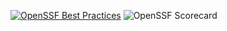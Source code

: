 [![OpenSSF Best Practices](https://www.bestpractices.dev/projects/10343/badge)](https://www.bestpractices.dev/projects/10343)
![OpenSSF Scorecard](https://api.securityscorecards.dev/projects/github.com/camiloprr/Assignment_on_Arrays_and_Pointers/badge)
